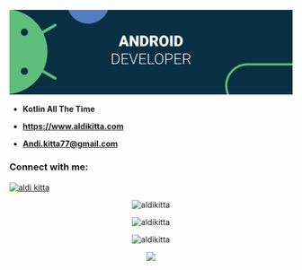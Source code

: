 <!-- ![](https://github.com/Aldikitta/Aldikitta/blob/main/BannerGit.png) -->
![](https://github.com/Aldikitta/Aldikitta/blob/main/GITHUB2.png)

<!-- <h1 align="center">I'm Aldi Kitta</h1> -->
<!-- <h3 align="center">Android Developer</h3> -->

<!-- <p align="left"> <img src="https://komarev.com/ghpvc/?username=aldikitta&label=Profile%20views&color=0e75b6&style=flat" alt="aldikitta" /> </p>
 -->
<!-- <p align="left"> <a href="https://github.com/ryo-ma/github-profile-trophy"><img src="https://github-profile-trophy.vercel.app/?username=aldikitta" alt="aldikitta" /></a> </p> -->

<!-- <p align="left"> <a href="https://twitter.com/aldikitta" target="blank"><img src="https://img.shields.io/twitter/follow/aldikitta?logo=twitter&style=for-the-badge" alt="aldikitta" /></a> </p> -->

- **Kotlin All The Time**

- **https://www.aldikitta.com**

- **Andi.kitta77@gmail.com**

<!-- - **All of my Jetpack Compose App use Material 3** -->

<h3 align="left">Connect with me:</h3>
<p align="left">
<a href="https://linkedin.com/in/aldikitta" target="blank"><img align="center" src="https://raw.githubusercontent.com/rahuldkjain/github-profile-readme-generator/master/src/images/icons/Social/linked-in-alt.svg" alt="aldi kitta" height="30" width="40" /></a>
</p>

<p align="center"> <img src="https://github-readme-stats.vercel.app/api/top-langs?username=aldikitta&show_icons=true&theme=gotham" alt="aldikitta" />
 
<p align="center"> <img src="https://github-readme-stats.vercel.app/api?username=aldikitta&show_icons=true&locale=en&theme=gotham" alt="aldikitta" />
  
<p align="center"> <img src="https://github-readme-streak-stats.herokuapp.com/?user=aldikitta&show_icons=true&locale=en&theme=gotham" alt="aldikitta" />
 
<p align='center'> <img src='https://github-readme-stats.vercel.app/api/wakatime?username=aldikitta&show_icons=true&theme=gotham'/></p>
